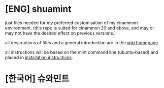# [ENG] shuamint
just files needed for my preferred customisation of my cinammon environment. (this repo is suited for cinammon 20 and above, and may or may not have the desired effect on previous versions.)

all descriptions of files and a general introduction are in the [wiki homepage](https://github.com/felixaniverseesaw/shua-mint/wiki).

all instructions will be based on the mint command line (ubuntu-based) and placed in [installation instructions](https://github.com/felixaniverseesaw/shua-mint/wiki#installation-and-setup-instructions).

# [한국어] 슈와민트

